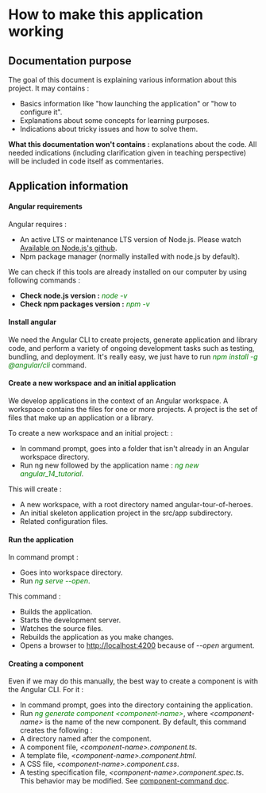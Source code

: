 # How to make this application working
## Documentation purpose
The goal of this document is explaining various information about this project. It may contains : 
- Basics information like "how launching the application" or "how to configure it".
- Explanations about some concepts for learning purposes.
- Indications about tricky issues and how to solve them.

**What this documentation won't contains :** explanations about the code. All needed indications (including clarification given in teaching perspective) will be included in code itself as commentaries.

## Application information
#### Angular requirements
Angular requires :
- An active LTS or maintenance LTS version of Node.js. Please watch <a href="https://github.com/nodejs/release#release-schedule">Available on Node.js's github</a>.
- Npm package manager (normally installed with node.js by default).

We can check if this tools are already installed on our computer by using following commands :
- <b>Check node.js version :</b> <span style="color: green;">*node -v*</span>
- <b>Check npm packages version :</b> <span style="color: green;">*npm -v*</span>

#### Install angular
We need the Angular CLI to create projects, generate application and library code, and perform a variety of ongoing development tasks such as testing, bundling, and deployment. It's really easy, we just have to run <span style="color: green;">*npm install -g @angular/cli*</span> command.

#### Create a new workspace and an initial application
We develop applications in the context of an Angular workspace. A workspace contains the files for one or more projects. A project is the set of files that make up an application or a library.

To create a new workspace and an initial project: :
- In command prompt, goes into a folder that isn't already in an Angular workspace directory. 
- Run ng new followed by the application name :</b> <span style="color: green;">*ng new angular_14_tutorial*</span>.

This will create :
- A new workspace, with a root directory named angular-tour-of-heroes.
- An initial skeleton application project in the src/app subdirectory.
- Related configuration files.

#### Run the application
In command prompt :
- Goes into workspace directory.
- Run <span style="color: green;">*ng serve --open*</span>.

This command :
- Builds the application.
- Starts the development server.
- Watches the source files.
- Rebuilds the application as you make changes.
- Opens a browser to <a href="http://localhost:4200">http://localhost:4200</a> because of *--open* argument.

#### Creating a component
Even if we may do this manually, the best way to create a component is with the Angular CLI. For it :
- In command prompt, goes into the directory containing the application.
- Run  <span style="color: green;">*ng generate component &lt;component-name&gt;*</span>, where *&lt;component-name&gt;* is the name of the new component.
By default, this command creates the following :
- A directory named after the component.
- A component file, *&lt;component-name&gt;.component.ts*.
- A template file, *&lt;component-name&gt;.component.html*.
- A CSS file, *&lt;component-name&gt;.component.css*.
- A testing specification file, *&lt;component-name&gt;.component.spec.ts*.
This behavior may be modified. See <a href="https://angular.io/cli/generate#component-command">component-command doc</a>.